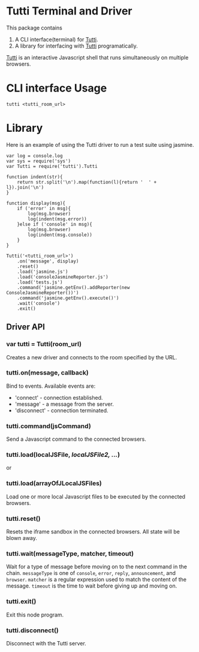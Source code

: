 Tutti Terminal and Driver
=========================
This package contains

1. A CLI interface(terminal) for [Tutti](http://tutti.tobyho.com).
2. A library for interfacing with [Tutti](http://tutti.tobyho.com) programatically.

[Tutti](http://tutti.tobyho.com) is an interactive Javascript shell that runs simultaneously on multiple browsers.

CLI interface Usage
=============

    tutti <tutti_room_url>
    
Library
=======
Here is an example of using the Tutti driver to run a test suite using jasmine.

    var log = console.log
    var sys = require('sys')
    var Tutti = require('tutti').Tutti

    function indent(str){
        return str.split('\n').map(function(l){return '  ' + l}).join('\n')
    }

    function display(msg){
        if ('error' in msg){
            log(msg.browser)
            log(indent(msg.error))
        }else if ('console' in msg){
            log(msg.browser)
            log(indent(msg.console))
        }
    }

    Tutti('<tutti_room_url>')
        .on('message', display)
        .reset()
        .load('jasmine.js')
        .load('consoleJasmineReporter.js')
        .load('tests.js')
        .command('jasmine.getEnv().addReporter(new ConsoleJasmineReporter())')
        .command('jasmine.getEnv().execute()')
        .wait('console')
        .exit()
        
Driver API
----------

### var tutti = Tutti(room_url)
Creates a new driver and connects to the room specified by the URL.

### tutti.on(message, callback)
Bind to events. Available events are:

- 'connect' - connection established.
- 'message' - a message from the server.
- 'disconnect' - connection terminated.

### tutti.command(jsCommand)
Send a Javascript command to the connected browsers.

### tutti.load(localJSFile, _localJSFile2, ..._)
or
### tutti.load(arrayOfJLocalJSFiles)
Load one or more local Javascript files to be executed by the connected browsers.

### tutti.reset()
Resets the iframe sandbox in the connected browsers. All state will be blown away.

### tutti.wait(messageType, matcher, timeout)
Wait for a type of message before moving on to the next command in the chain.
`messageType` is one of `console`, `error`, `reply`, `announcement`, and `browser`.
`matcher` is a regular expression used to match the content of the message.
`timeout` is the time to wait before giving up and moving on.

### tutti.exit()
Exit this node program.

### tutti.disconnect()
Disconnect with the Tutti server.
    
